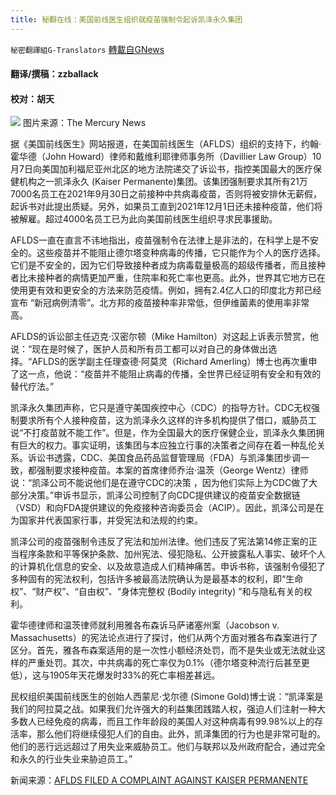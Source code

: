 ```yaml
---
title: 秘翻在线：美国前线医生组织就疫苗强制令起诉凯泽永久集团
---
```

`秘密翻譯組G-Translators` [轉載自GNews](https://gnews.org/zh-hans/1593632/)

#### 翻译/撰稿：zzballack

#### 校对：胡天
![](https://assets.gnews.org/wp-content/uploads/2021/10/image-249.png)
图片来源：The Mercury News

据《美国前线医生》网站报道，在美国前线医生（AFLDS）组织的支持下，约翰·霍华德（John Howard）律师和戴维利耶律师事务所（Davillier Law Group）10月7日向美国加利福尼亚州北区的地方法院递交了诉讼书，指控美国最大的医疗保健机构之一凯泽永久 (Kaiser Permanente)集团。该集团强制要求其所有21万7000名员工在2021年9月30日之前接种中共病毒疫苗，否则将被安排休无薪假，起诉书对此提出质疑。另外，如果员工直到2021年12月1日还未接种疫苗，他们将被解雇。超过4000名员工已为此向美国前线医生组织寻求民事援助。

AFLDS一直在直言不讳地指出，疫苗强制令在法律上是非法的，在科学上是不安全的。这些疫苗并不能阻止德尔塔变种病毒的传播，它只能作为个人的医疗选择。它们是不安全的，因为它们导致接种者成为病毒载量极高的超级传播者，而且接种者比未接种者的病情更加严重，住院率和死亡率也更高。此外，世界其它地方已在使用更有效和更安全的方法来防范疫情。例如，拥有2.4亿人口的印度北方邦已经宣布 “新冠病例清零”。北方邦的疫苗接种率非常低，但伊维菌素的使用率非常高。

AFLDS的诉讼部主任迈克·汉密尔顿（Mike Hamilton）对这起上诉表示赞赏，他说：“现在是时候了，医护人员和所有员工都可以对自己的身体做出选择。“AFLDS的医学副主任理查德·阿莫灵（Richard Amerling）博士也再次重申了这一点，他说：“疫苗并不能阻止病毒的传播，全世界已经证明有安全和有效的替代疗法。”

凯泽永久集团声称，它只是遵守美国疾控中心（CDC）的指导方针。CDC无权强制要求所有个人接种疫苗，这为凯泽永久这样的许多机构提供了借口，威胁员工说“不打疫苗就不能工作”。但是，作为全国最大的医疗保健企业，凯泽永久集团拥有巨大的权力。事实证明，该集团与本应独立行事的决策者之间存在着一种乱伦关系。诉讼书透露，CDC、美国食品药品监督管理局（FDA）与凯泽集团步调一致，都强制要求接种疫苗。本案的首席律师乔治·温茨（George Wentz）律师说：“凯泽公司不能说他们是在遵守CDC的决策 ，因为他们实际上为CDC做了大部分决策。”申诉书显示，凯泽公司控制了向CDC提供建议的疫苗安全数据链（VSD）和向FDA提供建议的免疫接种咨询委员会（ACIP）。因此，凯泽公司是在为国家并代表国家行事，并受宪法和法规的约束。

凯泽公司的疫苗强制令违反了宪法和加州法律。他们违反了宪法第14修正案的正当程序条款和平等保护条款、加州宪法、侵犯隐私、公开披露私人事实、破坏个人的计算机化信息的安全、以及故意造成人们精神痛苦。申诉书称，该强制令侵犯了多种固有的宪法权利，包括许多被最高法院确认为是最基本的权利，即“生命权”、“财产权”、“自由权”、“身体完整权 (Bodily integrity) ”和与隐私有关的权利。

霍华德律师和温茨律师就利用雅各布森诉马萨诸塞州案（Jacobson v. Massachusetts）的宪法论点进行了探讨，他们从两个方面对雅各布森案进行了区分。首先，雅各布森案适用的是一次性小额经济处罚，而不是失业或无法就业这样的严重处罚。其次，中共病毒的死亡率仅为0.1%（德尔塔变种流行后甚至更低），这与1905年天花爆发时33%的死亡率相差甚远。

民权组织美国前线医生的创始人西蒙尼·戈尔德 (Simone Gold)博士说：“凯泽案是我们的阿拉莫之战。如果我们允许强大的利益集团践踏人权，强迫人们注射一种大多数人已经免疫的病毒，而且工作年龄段的美国人对这种病毒有99.98%以上的存活率，那么他们将继续侵犯人们的自由。此外，凯泽集团的行为也是非常可耻的。他们的恶行远远超过了用失业来威胁员工。他们与联邦以及州政府配合，通过完全和永久的行业失业来胁迫员工。”

新闻来源：[AFLDS FILED A COMPLAINT AGAINST KAISER PERMANENTE](https://americasfrontlinedoctors.org/2/press_releases/aflds-filed-a-complaint-against-kaiser-permanente/)

